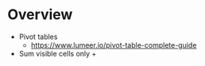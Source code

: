 # Overview

- Pivot tables
    + https://www.lumeer.io/pivot-table-complete-guide
- Sum visible cells only
    +
